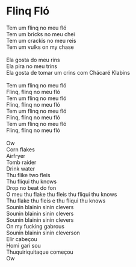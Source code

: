 # Flinq Fló

Tem um flinq no meu fló<br>
Tem um bricks no meu chei<br>
Tem um crackis no meu reis<br>
Tem um vulks on my chase<br>
<br>
Ela gosta do meu rins<br>
Ela pira no meu trins<br>
Ela gosta de tomar um crins com Chácaré Klabins<br>
<br>
Tem um flinq no meu fló<br>
Flinq, flinq no meu fló<br>
Tem um flinq no meu fló<br>
Flinq, flinq no meu fló<br>
Tem um flinq no meu fló<br>
Flinq, flinq no meu fló<br>
Tem um flinq no meu fló<br>
Flinq, flinq no meu fló<br>
<br>
Ow<br>
Corn flakes<br>
Airfryer<br>
Tomb raider<br>
Drink water<br>
Thu flike two fleis<br>
Thu fliqui thu knows<br>
Drop no beat do fon<br>
O meu thu flake thu fleis thu fliqui thu knows<br>
Thu flake thu fleis e thu fliqui thu knows<br>
Sounin blainin sinin clevers<br>
Sounin blainin sinin clevers<br>
Sounin blainin sinin clevers<br>
On my fucking gabrous<br>
Sounin blainin sinin cleverson<br>
Elir cabeçou<br>
Homi gari sou<br>
Thuquiriquitaque começou<br>
Ow<br>
